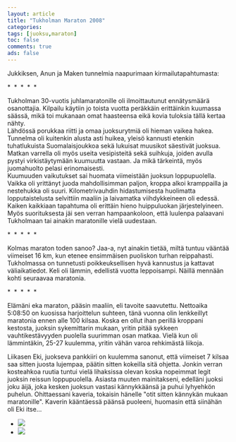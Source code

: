 ```yaml
--- 
layout: article 
title: "Tukholman Maraton 2008" 
categories: 
tags: [juoksu,maraton]
toc: false 
comments: true 
ads: false 
--- 
```


Jukkiksen, Anun ja Maken tunnelmia naapurimaan kirmailutapahtumasta:

\*  \*  \*  \*  \*

Tukholman 30-vuotis juhlamaratonille oli ilmoittautunut ennätysmäärä
osanottajia. Kilpailu käytiin jo toista vuotta peräkkäin erittäinkin
kuumassa säässä, mikä toi mukanaan omat haasteensa eikä kovia tuloksia
tällä kertaa nähty.\
Lähdössä porukkaa riitti ja omaa juoksurytmiä oli hieman vaikea hakea.
Tunnelma oli kuitenkin alusta asti huikea, yleisö kannusti etenkin
tuhatlukuista Suomalaisjoukkoa sekä lukuisat muusikot säestivät juoksua.
Matkan varrella oli myös useita vesipisteitä sekä suihkuja, joiden
avulla pystyi virkistäytymään kuumuutta vastaan. Ja mikä tärkeintä, myös
juomahuolto pelasi erinomaisesti.\
Kuumuuden vaikutukset sai huomata viimeistään juoksun loppupuolella.
Vaikka oli yrittänyt juoda mahdollisimman paljon, kroppa alkoi
kramppailla ja nestehukka oli suuri. Kilometrivauhdin hidastumisesta
huolimatta lopputaistelusta selvittiin maaliin ja laivamatka
viihdykkeineen oli edessä.\
Kaiken kaikkiaan tapahtuma oli erittäin hieno huippuluokan
järjestelyineen. Myös suorituksesta jäi sen verran hampaankoloon, että
luulenpa palaavani Tukholmaan tai ainakin maratonille vielä uudestaan.

\*  \*  \*  \*  \*

Kolmas maraton toden sanoo? Jaa-a, nyt ainakin tietää, miltä tuntuu
vääntää viimeiset 16 km, kun etenee ensimmäisen puoliskon turhan
reippahasti. Tukholmassa on tunnetusti poikkeuksellisen hyvä kannustus
ja kattavat väliaikatiedot. Keli oli lämmin, edellistä vuotta
leppoisampi. Näillä mennään kohti seuraavaa maratonia. 

\*  \*  \*  \*  \*

Elämäni eka maraton, pääsin maaliin, eli tavoite saavutettu. Nettoaika
5:08:50 on kuosissa harjoittelun suhteen, tänä vuonna olin lenkkeillyt
maratonia ennen alle 100 kilsaa. Koska en ollut ihan perillä kroppani
kestosta, juoksin sykemittarin mukaan, yritin pitää sykkeen
vauhtikestävyyden puolella suurimman osan matkaa. Vielä kun oli
lämmintäkin, 25-27 kuulemma, yritin vähän varoa rehkimästä liikoja.

Liikasen Eki, juokseva pankkiiri on kuulemma sanonut, että viimeiset 7
kilsaa saa sitten juosta lujempaa, päätin sitten kokeilla sitä ohjetta.
Jonkin verran kosteahkoa ruutia tuntui vielä lihaksissa olevan koska
nopeimmat legit juoksin reissun loppupuolella. Asiasta muuten
mainitakseni, edelläni juoksi joku äijä, joka kesken juoksun vastasi
kännykkäänsä ja puhui lyhyehkön puhelun. Ohittaessani kaveria, tokaisin
hänelle "otit sitten kännykän mukaan maratonille". Kaverin kääntäessä
päänsä puoleeni, huomasin että siinähän oli Eki itse...

<div class="image-gallery">

-   [![](/Media/Default/ImageGalleries/tukholman-maraton-2008/Thumbnails/marakäyrä.JPG)](/Media/Default/ImageGalleries/tukholman-maraton-2008/marakäyrä.JPG)
-   [![](/Media/Default/ImageGalleries/tukholman-maraton-2008/Thumbnails/Sto08.jpg)](/Media/Default/ImageGalleries/tukholman-maraton-2008/Sto08.jpg)

</div>
